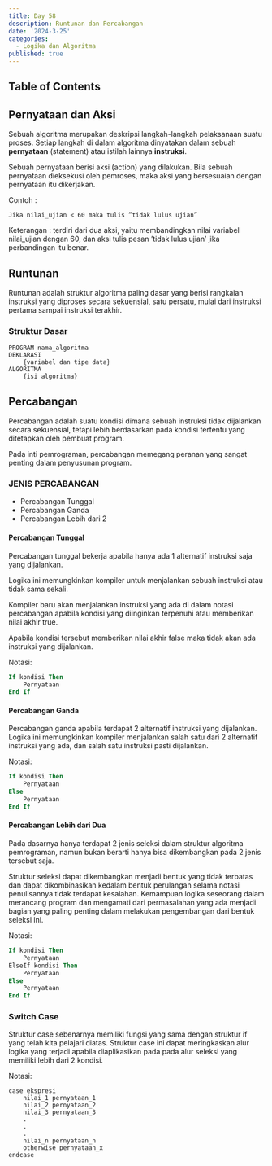 ```yaml
---
title: Day 58
description: Runtunan dan Percabangan
date: '2024-3-25'
categories:
  - Logika dan Algoritma
published: true
---
```


## Table of Contents

## Pernyataan dan Aksi

Sebuah algoritma merupakan deskripsi langkah-langkah pelaksanaan suatu proses. Setiap langkah di dalam algoritma dinyatakan dalam sebuah **pernyataan** (statement) atau istilah lainnya **instruksi**.

Sebuah pernyataan berisi aksi (action) yang dilakukan. Bila sebuah pernyataan dieksekusi oleh pemroses, maka aksi yang bersesuaian dengan pernyataan itu dikerjakan.

Contoh :

```
Jika nilai_ujian < 60 maka tulis ”tidak lulus ujian”
```

Keterangan : terdiri dari dua aksi, yaitu membandingkan nilai variabel nilai_ujian dengan 60, dan aksi tulis pesan ’tidak lulus ujian’ jika perbandingan itu benar.

## Runtunan

Runtunan adalah struktur algoritma paling dasar yang berisi rangkaian instruksi yang diproses secara sekuensial, satu persatu, mulai dari instruksi pertama sampai instruksi terakhir.

### Struktur Dasar

```
PROGRAM nama_algoritma
DEKLARASI
    {variabel dan tipe data}
ALGORITMA
    {isi algoritma}
```

## Percabangan

Percabangan adalah suatu kondisi dimana sebuah instruksi tidak dijalankan secara sekuensial, tetapi lebih berdasarkan pada kondisi tertentu yang ditetapkan oleh pembuat program.

Pada inti pemrograman, percabangan memegang peranan yang sangat penting dalam penyusunan program.

### JENIS PERCABANGAN

- Percabangan Tunggal
- Percabangan Ganda
- Percabangan Lebih dari 2

#### Percabangan Tunggal

Percabangan tunggal bekerja apabila hanya ada 1 alternatif instruksi saja yang dijalankan.

Logika ini memungkinkan kompiler untuk menjalankan sebuah instruksi atau tidak sama sekali.

Kompiler baru akan menjalankan instruksi yang ada di dalam notasi percabangan apabila kondisi yang diinginkan terpenuhi atau memberikan nilai akhir true.

Apabila kondisi tersebut memberikan nilai akhir false maka
tidak akan ada instruksi yang dijalankan.

Notasi:

```vb
If kondisi Then
    Pernyataan
End If
```

#### Percabangan Ganda

Percabangan ganda apabila terdapat 2 alternatif instruksi yang dijalankan. Logika ini memungkinkan kompiler menjalankan salah satu dari 2 alternatif instruksi yang ada, dan salah satu instruksi pasti dijalankan.

Notasi:

```vb
If kondisi Then
    Pernyataan
Else
    Pernyataan
End If
```

#### Percabangan Lebih dari Dua

Pada dasarnya hanya terdapat 2 jenis seleksi dalam struktur algoritma pemrograman, namun bukan berarti hanya bisa dikembangkan pada 2 jenis tersebut saja.

Struktur seleksi dapat dikembangkan menjadi bentuk yang tidak terbatas dan dapat dikombinasikan kedalam bentuk perulangan selama notasi penulisannya tidak terdapat kesalahan. Kemampuan logika seseorang dalam merancang program dan mengamati dari permasalahan yang ada menjadi bagian yang paling penting dalam melakukan pengembangan dari bentuk seleksi ini.

Notasi:

```vb
If kondisi Then
    Pernyataan
ElseIf kondisi Then
    Pernyataan
Else
    Pernyataan
End If
```

### Switch Case

Struktur case sebenarnya memiliki fungsi yang sama dengan struktur if yang telah kita pelajari diatas. Struktur case ini dapat meringkaskan alur logika yang terjadi apabila diaplikasikan pada pada alur seleksi yang memiliki lebih dari 2 kondisi.

Notasi:

```
case ekspresi
    nilai_1 pernyataan_1
    nilai_2 pernyataan_2
    nilai_3 pernyataan_3
    .
    .
    .
    nilai_n pernyataan_n
    otherwise pernyataan_x
endcase
```
